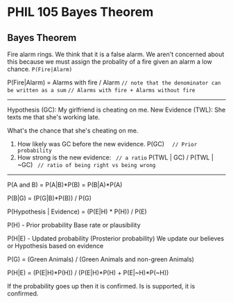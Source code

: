 # PHIL 105 Bayes Theorem

## Bayes Theorem

Fire alarm rings.
We think that it is a false alarm.
We aren't concerned about this because we must assign the probality of a fire given an alarm a low chance.
`P(Fire|Alarm)`

P(Fire|Alarm) = Alarms with fire / Alarm
`// note that the denominator can be written as a sum`
`// Alarms with fire + Alarms without fire`

---
Hypothesis (GC): My girlfriend is cheating on me.
New Evidence (TWL): She texts me that she's working late.

What's the chance that she's cheating on me.

1) How likely was GC before the new evidence. P(GC) `  // Prior probability`
2) How strong is the new evidence: ` // a ratio`
  P(TWL | GC) / P(TWL | ~GC)  ` // ratio of being right vs being wrong`

---
P(A and B) = P(A|B)*P(B) = P(B|A)*P(A)

P(B|G) = (P(G|B)*P(B)) / P(G)

P(Hypothesis | Evidence) = (P(E|H) * P(H)) / P(E)

P(H) - Prior probability
Base rate or plausibility

P(H|E) - Updated probability (Prosterior probability)
We update our believes or Hypothesis based on evidence


P(G) = (Green Animals) / (Green Animals and non-green Animals)

P(H|E) = (P(E|H)*P(H)) / (P(E|H)*P(H) + P(E|~H)*P(~H))

If the probability goes up then it is confirmed. Is is supported, it is confirmed.
